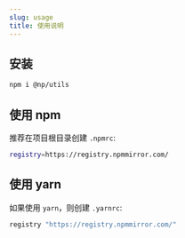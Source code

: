 ```yaml
---
slug: usage
title: 使用说明
---
```


## 安装

```sh
npm i @np/utils
```

## 使用 npm

推荐在项目根目录创建 `.npmrc`:

```sh
registry=https://registry.npmmirror.com/
```

## 使用 yarn

如果使用 `yarn`，则创建 `.yarnrc`:

```sh
registry "https://registry.npmmirror.com/"
```
